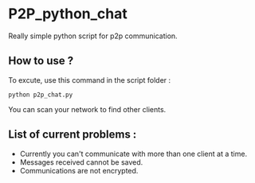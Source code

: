 # P2P_python_chat
 Really simple python script for p2p communication.

## How to use ?
To excute, use this command in the script folder :
```
python p2p_chat.py
```
You can scan your network to find other clients.

## List of current problems :
- Currently you can't communicate with more than one client at a time.
- Messages received cannot be saved.
- Communications are not encrypted. 

